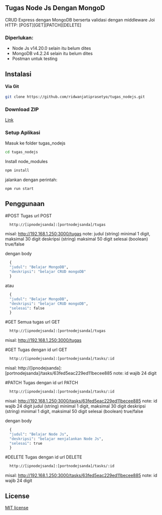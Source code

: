 ## Tugas Node Js Dengan MongoD

CRUD Express dengan MongoDB berserta validasi dengan middleware Joi
HTTP: [POST][GET][PATCH][DELETE]

### Diperlukan:
- Node Js v14.20.0
selain itu belum dites
- MongoDB v4.2.24
selain itu belum dites 
- Postman untuk testing
  
## Instalasi
#### Via Git
```bash
git clone https://github.com/ridwanjatiprasetyo/tugas_nodejs.git
```

### Download ZIP
[Link](https://github.com/ridwanjatiprasetyo/tugas_nodejs/archive/refs/heads/master.zip)

### Setup Aplikasi
Masuk ke folder tugas_nodejs 
```bash
cd tugas_nodejs
```
Install node_modules
```bash
npm install
```
jalankan dengan perintah:
```bash
npm run start
```

## Penggunaan
#POST Tugas
url POST
```bash
  http://[ipnodejsanda]:[portnodejsanda]/tugas
```
misal: http://192.168.1.250:3000/tugas
note: 
judul (string) minimal 1 digit, maksimal 30 digit
deskripsi (string) maksimal 50 digit
selesai (boolean) true/false

dengan body
```python
  {
  "judul": "Belajar MongoDB",
  "deskripsi": "belajar CRUD mongoDB"
  }
```
atau
```python
  {
  "judul": "Belajar MongoDB",
  "deskripsi": "belajar CRUD mongoDB",
  "selesai": false
  }
```

#GET Semua tugas
url GET
```bash
  http://[ipnodejsanda]:[portnodejsanda]/tugas
```
misal: http://192.168.1.250:3000/tugas

#GET Tugas dengan id
url GET
```bash
  http://[ipnodejsanda]:[portnodejsanda]/tasks/:id
```
misal: http://[ipnodejsanda]:[portnodejsanda]/tasks/63fed5eac229ed11becee885
note: id wajib 24 digit

#PATCH Tugas dengan id
url PATCH
```bash
  http://[ipnodejsanda]:[portnodejsanda]/tasks/:id
```
misal: http://192.168.1.250:3000/tasks/63fed5eac229ed11becee885
note: 
id wajib 24 digit
judul (string) minimal 1 digit, maksimal 30 digit
deskripsi (string) minimal 1 digit, maksimal 50 digit
selesai (boolean) true/false

dengan body
```python
  {
  "judul": "Belajar Node Js",
  "deskripsi": "belajar menjalankan Node Js",
  "selesai": true
  }
```

#DELETE Tugas dengan id
url DELETE
```bash
  http://[ipnodejsanda]:[portnodejsanda]/tasks/:id
```
misal: http://192.168.1.250:3000/tasks/63fed5eac229ed11becee885
note: id wajib 24 digit

## License

[MIT license](https://opensource.org/licenses/MIT)
